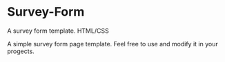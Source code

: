 # Survey-Form
A survey form template. HTML/CSS

A simple survey form page template. Feel free to use and modify it in your progects.
